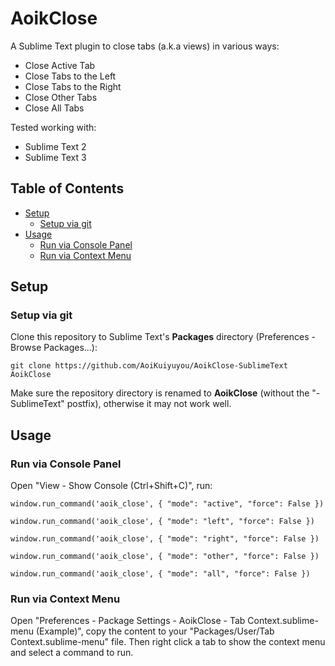 # AoikClose
A Sublime Text plugin to close tabs (a.k.a views) in various ways:
- Close Active Tab
- Close Tabs to the Left
- Close Tabs to the Right
- Close Other Tabs
- Close All Tabs

Tested working with:
- Sublime Text 2
- Sublime Text 3

## Table of Contents
- [Setup](#setup)
  - [Setup via git](#setup-via-git)
- [Usage](#usage)
  - [Run via Console Panel](#run-via-console-panel)
  - [Run via Context Menu](#run-via-context-menu)

## Setup

### Setup via git
Clone this repository to Sublime Text's **Packages** directory (Preferences - Browse Packages...):
```
git clone https://github.com/AoiKuiyuyou/AoikClose-SublimeText AoikClose
```

Make sure the repository directory is renamed to **AoikClose**
(without the "-SublimeText" postfix), otherwise it may not work well.

## Usage

### Run via Console Panel
Open "View - Show Console (Ctrl+Shift+C)", run:
```
window.run_command('aoik_close', { "mode": "active", "force": False })

window.run_command('aoik_close', { "mode": "left", "force": False })

window.run_command('aoik_close', { "mode": "right", "force": False })

window.run_command('aoik_close', { "mode": "other", "force": False })

window.run_command('aoik_close', { "mode": "all", "force": False })
```

### Run via Context Menu
Open "Preferences - Package Settings - AoikClose - Tab Context.sublime-menu (Example)",
copy the content to your "Packages/User/Tab Context.sublime-menu" file. Then
right click a tab to show the context menu and select a command to run.
